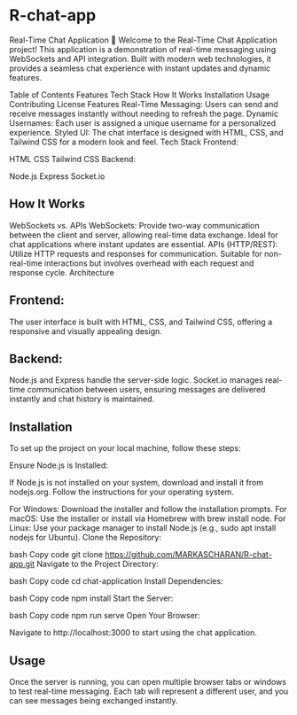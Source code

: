 # R-chat-app

Real-Time Chat Application 💬
Welcome to the Real-Time Chat Application project! This application is a demonstration of real-time messaging using WebSockets and API integration. Built with modern web technologies, it provides a seamless chat experience with instant updates and dynamic features.

Table of Contents
Features
Tech Stack
How It Works
Installation
Usage
Contributing
License
Features
Real-Time Messaging: Users can send and receive messages instantly without needing to refresh the page.
Dynamic Usernames: Each user is assigned a unique username for a personalized experience.
Styled UI: The chat interface is designed with HTML, CSS, and Tailwind CSS for a modern look and feel.
Tech Stack
Frontend:

HTML
CSS
Tailwind CSS
Backend:

Node.js
Express
Socket.io
## How It Works
WebSockets vs. APIs
WebSockets: Provide two-way communication between the client and server, allowing real-time data exchange. Ideal for chat applications where instant updates are essential.
APIs (HTTP/REST): Utilize HTTP requests and responses for communication. Suitable for non-real-time interactions but involves overhead with each request and response cycle.
Architecture
## Frontend: 
The user interface is built with HTML, CSS, and Tailwind CSS, offering a responsive and visually appealing design.
## Backend: 
Node.js and Express handle the server-side logic. Socket.io manages real-time communication between users, ensuring messages are delivered instantly and chat history is maintained.
## Installation
To set up the project on your local machine, follow these steps:

Ensure Node.js is Installed:

If Node.js is not installed on your system, download and install it from nodejs.org. Follow the instructions for your operating system.

For Windows: Download the installer and follow the installation prompts.
For macOS: Use the installer or install via Homebrew with brew install node.
For Linux: Use your package manager to install Node.js (e.g., sudo apt install nodejs for Ubuntu).
Clone the Repository:

bash
Copy code
git clone https://github.com/MARKASCHARAN/R-chat-app.git
Navigate to the Project Directory:

bash
Copy code
cd chat-application
Install Dependencies:

bash
Copy code
npm install
Start the Server:

bash
Copy code
npm run serve
Open Your Browser:

Navigate to http://localhost:3000 to start using the chat application.

## Usage
Once the server is running, you can open multiple browser tabs or windows to test real-time messaging. Each tab will represent a different user, and you can see messages being exchanged instantly.


